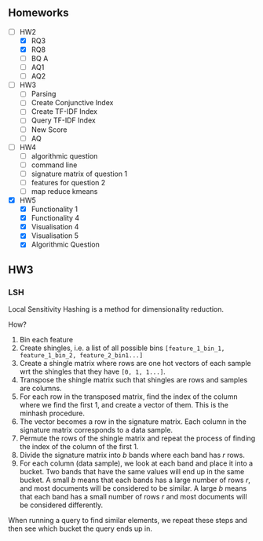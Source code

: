 
## Homeworks

- [ ] HW2
	- [x] RQ3
	- [x] RQ8
	- [ ] BQ A
	- [ ] AQ1
	- [ ] AQ2
- [ ] HW3
	- [ ] Parsing
	- [ ] Create Conjunctive Index
	- [ ] Create TF-IDF Index
	- [ ] Query TF-IDF Index
	- [ ] New Score
	- [ ] AQ
- [ ] HW4
	- [ ] algorithmic question
	- [ ] command line
	- [ ] signature matrix of question 1
	- [ ] features for question 2
	- [ ] map reduce kmeans
- [x] HW5
	- [x] Functionality 1
	- [x] Functionality 4
	- [x] Visualisation 4
	- [x] Visualisation 5
	- [x] Algorithmic Question

## HW3

### LSH
Local Sensitivity Hashing is a method for dimensionality reduction.

How?
1. Bin each feature
2. Create shingles, i.e. a list of all possible bins `[feature_1_bin_1, feature_1_bin_2, feature_2_bin1...]`
3. Create a shingle matrix where rows are one hot vectors of each sample wrt the shingles that they have `[0, 1, 1...]`. 
4. Transpose the shingle matrix such that shingles are rows and samples are columns.
5. For each row in the transposed matrix, find the index of the column where we find the first 1, and create a vector of them. This is the minhash procedure.
6. The vector becomes a row in the signature matrix. Each column in the signature matrix corresponds to a data sample.
7. Permute the rows of the shingle matrix and repeat the process of finding the index of the column of the first 1.
8. Divide the signature matrix into $b$ bands where each band has $r$ rows. 
9. For each column (data sample), we look at each band and place it into a bucket. Two bands that have the same values will end up in the same bucket. A small $b$ means that each bands has a large number of rows $r$, and most documents will be considered to be similar. A large $b$  means that each band has a small number of rows $r$ and most documents will be considered differently.

When running a query to find similar elements, we repeat these steps and then see which bucket the query ends up in. 